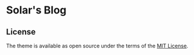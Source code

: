 # Solar's Blog <!-- omit in toc -->


## License

The theme is available as open source under the terms of the [MIT License](https://opensource.org/licenses/MIT).
